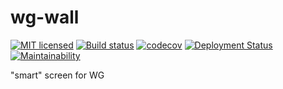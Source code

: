 # wg-wall

[![MIT licensed](https://img.shields.io/badge/license-MIT-blue.svg)](./LICENSE) 
[![Build status](https://ci.appveyor.com/api/projects/status/ph2vgkc3145yc047?svg=true)](https://ci.appveyor.com/project/famoser/wg-wall) 
[![codecov](https://codecov.io/gh/famoser/wg-wall/branch/master/graph/badge.svg)](https://codecov.io/gh/famoser/wg-wall) 
[![Deployment Status](https://famoser.visualstudio.com/wg-wall/_apis/build/status/wgwall%20-%20CI)](https://famoser.visualstudio.com/wg-wall/_build/latest?definitionId=1) 
[![Maintainability](https://sonarcloud.io/api/project_badges/measure?project=famoser_wg-wall&metric=sqale_rating)](https://sonarcloud.io/dashboard?id=famoser_wg-wall)  

"smart" screen for WG
